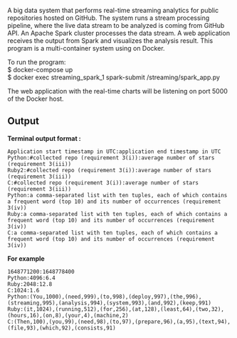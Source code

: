 A big data system that performs real-time streaming analytics for public repositories hosted on GitHub. 
The system runs a stream processing pipeline, where the live data stream to be analyzed is coming from GitHub API. An Apache Spark cluster processes the data stream. 
A web application receives the output from Spark and visualizes the analysis result. This program is a multi-container system using on Docker.

To run the program: \
    $ docker-compose up \
    $ docker exec streaming_spark_1 spark-submit /streaming/spark_app.py

The web application with the real-time charts will be listening on port 5000 of the Docker host.

## Output

**Terminal output format :**
```
Application start timestamp in UTC:application end timestamp in UTC
Python:#collected repo (requirement 3(i)):average number of stars (requirement 3(iii))
Ruby2:#collected repo (requirement 3(i)):average number of stars (requirement 3(iii))
C:#collected repo (requirement 3(i)):average number of stars (requirement 3(iii))
Python:a comma-separated list with ten tuples, each of which contains a frequent word (top 10) and its number of occurrences (requirement 3(iv))
Ruby:a comma-separated list with ten tuples, each of which contains a frequent word (top 10) and its number of occurrences (requirement 3(iv))
C:a comma-separated list with ten tuples, each of which contains a frequent word (top 10) and its number of occurrences (requirement 3(iv))
```
**For example**
```
1648771200:1648778400
Python:4096:6.4
Ruby:2048:12.8
C:1024:1.6
Python:(You,1000),(need,999),(to,998),(deploy,997),(the,996),(streaming,995),(analysis,994),(system,993),(and,992),(keep,991)
Ruby:(it,1024),(running,512),(for,256),(at,128),(least,64),(two,32),(hours,16),(on,8),(your,4),(machine,2)
C:(Then,100),(you,99),(need,98),(to,97),(prepare,96),(a,95),(text,94),(file,93),(which,92),(consists,91)
```
